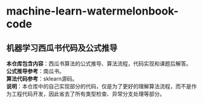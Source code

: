 # machine-learn-watermelonbook-code

## 机器学习西瓜书代码及公式推导

**本仓库包含内容**：西瓜书算法的公式推导、算法流程，代码实现和课题后解答。  
**公式推导参考**：南瓜书。  
**算法代码参考**：sklearn源码。  
**说明**：本仓库中的自己实现部分的代码，仅是为了更好的理解算法流程，而不是作为工程代码开发，因此省去了所有类型检查、异常分支处理等部分。
